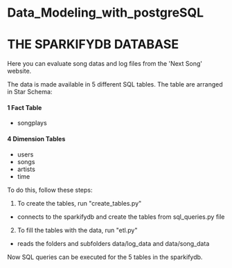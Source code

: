 # Data_Modeling_with_postgreSQL
# THE SPARKIFYDB DATABASE

Here you can evaluate song datas and log files from the 'Next Song' website.

The data is made available in 5 different SQL tables.
The table are arranged in Star Schema:

#### 1 Fact Table
- songplays

#### 4 Dimension Tables
- users
- songs
- artists
- time



To do this, follow these steps:
1. To create the tables, run "create_tables.py"
  - connects to the sparkifydb and create the tables from sql_queries.py file
2. To fill the tables with the data, run "etl.py"
  - reads the folders and subfolders data/log_data and data/song_data

Now SQL queries can be executed for the 5 tables in the sparkifydb.
